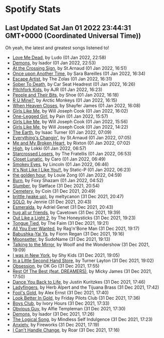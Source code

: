 
# Spotify Stats
## Last Updated Sat Jan 01 2022 23:44:31 GMT+0000 (Coordinated Universal Time))

Oh yeah, the latest and greatest songs listened to!

- [Love Me Dead](https://www.last.fm/music/Ludo/_/Love+Me+Dead), by Ludo (01 Jan 2022, 22:58)
- [Demons](https://www.last.fm/music/Isador/_/Demons), by Isador (01 Jan 2022, 22:53)
- [At the Crossing Sign](https://www.last.fm/music/St.Arnaud/_/At+the+Crossing+Sign), by St.Arnaud (01 Jan 2022, 16:51)
- [Once upon Another Time](https://www.last.fm/music/Sara+Bareilles/_/Once+upon+Another+Time), by Sara Bareilles (01 Jan 2022, 16:34)
- [Escape Artist](https://www.last.fm/music/The+Zolas/_/Escape+Artist), by The Zolas (01 Jan 2022, 16:31)
- [Sober To Death](https://www.last.fm/music/Car+Seat+Headrest/_/Sober+To+Death), by Car Seat Headrest (01 Jan 2022, 16:26)
- [Pitchfork Kids](https://www.last.fm/music/AJR/_/Pitchfork+Kids), by AJR (01 Jan 2022, 16:23)
- [People and Their Bits](https://www.last.fm/music/Shoe/_/People+and+Their+Bits), by Shoe (01 Jan 2022, 16:18)
- [R U Mine?](https://www.last.fm/music/Arctic+Monkeys/_/R+U+Mine%3F), by Arctic Monkeys (01 Jan 2022, 16:15)
- [When Heaven Closes](https://www.last.fm/music/Shayfer+James/_/When+Heaven+Closes), by Shayfer James (01 Jan 2022, 16:08)
- [Girls Like Me](https://www.last.fm/music/Will+Joseph+Cook/_/Girls+Like+Me), by Will Joseph Cook (01 Jan 2022, 16:02)
- [One-Legged Girl](https://www.last.fm/music/Pain/_/One-Legged+Girl), by Pain (01 Jan 2022, 15:57)
- [Girls Like Me](https://www.last.fm/music/Will+Joseph+Cook/_/Girls+Like+Me), by Will Joseph Cook (01 Jan 2022, 15:56)
- [Girls Like Me](https://www.last.fm/music/Will+Joseph+Cook/_/Girls+Like+Me), by Will Joseph Cook (01 Jan 2022, 14:22)
- [The Earth](https://www.last.fm/music/Isaac+Turner/_/The+Earth), by Isaac Turner (01 Jan 2022, 07:09)
- [Everything's Changin'](https://www.last.fm/music/St.Arnaud/_/Everything%27s+Changin%27), by St.Arnaud (01 Jan 2022, 07:05)
- [Me and My Broken Heart](https://www.last.fm/music/Rixton/_/Me+and+My+Broken+Heart), by Rixton (01 Jan 2022, 07:02)
- [High](https://www.last.fm/music/Lokki/_/High), by Lokki (01 Jan 2022, 06:57)
- [Starcrossed Losers](https://www.last.fm/music/The+Fratellis/_/Starcrossed+Losers), by The Fratellis (01 Jan 2022, 06:53)
- [Closet Lunatic](https://www.last.fm/music/Caro/_/Closet+Lunatic), by Caro (01 Jan 2022, 06:49)
- [Smokey Eyes](https://www.last.fm/music/Lincoln/_/Smokey+Eyes), by Lincoln (01 Jan 2022, 06:46)
- [It's Not Like I Like You!!](https://www.last.fm/music/Static-P/_/It%27s+Not+Like+I+Like+You!!), by Static-P (01 Jan 2022, 06:23)
- [the golden hour](https://www.last.fm/music/Louie+Zong/_/the+golden+hour), by Louie Zong (01 Jan 2022, 04:59)
- [Burn](https://www.last.fm/music/Foxy+Shazam/_/Burn), by Foxy Shazam (01 Jan 2022, 04:52)
- [Slumber](https://www.last.fm/music/Sl%C3%B8tface/_/Slumber), by Sløtface (31 Dec 2021, 20:54)
- [Cemetery](https://www.last.fm/music/Coin/_/Cemetery), by Coin (31 Dec 2021, 20:49)
- [brittle (wake up)](https://www.last.fm/music/meltycanon/_/brittle+(wake+up)), by meltycanon (31 Dec 2021, 20:47)
- [SOLO](https://www.last.fm/music/Jennie/_/SOLO), by Jennie (31 Dec 2021, 20:43)
- [Esmeralda](https://www.last.fm/music/Adriel+Genet/_/Esmeralda), by Adriel Genet (31 Dec 2021, 20:43)
- [hug all ur friends](https://www.last.fm/music/Cavetown/_/hug+all+ur+friends), by Cavetown (31 Dec 2021, 19:39)
- [Out Like a Light 2](https://www.last.fm/music/The+Honeysticks/_/Out+Like+a+Light+2), by The Honeysticks (31 Dec 2021, 19:23)
- [Tongue Tied](https://www.last.fm/music/The+Faim/_/Tongue+Tied), by The Faim (31 Dec 2021, 19:21)
- [All You Ever Wanted](https://www.last.fm/music/Rag%27n%27Bone+Man/_/All+You+Ever+Wanted), by Rag'n'Bone Man (31 Dec 2021, 19:17)
- [Babushka-Yai Ya](https://www.last.fm/music/Fionn+Regan/_/Babushka-Yai+Ya), by Fionn Regan (31 Dec 2021, 19:16)
- [Moonsetter](https://www.last.fm/music/SudoName/_/Moonsetter), by SudoName (31 Dec 2021, 19:13)
- [Talking to the Mirror](https://www.last.fm/music/Woolf+and+the+Wondershow/_/Talking+to+the+Mirror), by Woolf and the Wondershow (31 Dec 2021, 19:09)
- [I was in New York](https://www.last.fm/music/Shy+Kids/_/I+was+in+New+York), by Shy Kids (31 Dec 2021, 19:05)
- [In a Little Second Hand Store](https://www.last.fm/music/Turner+Layton/_/In+a+Little+Second+Hand+Store), by Turner Layton (31 Dec 2021, 19:02)
- [Obsession](https://www.last.fm/music/OK+Go/_/Obsession), by OK Go (31 Dec 2021, 17:55)
- [Rest Of The Best (feat. DREAMERS)](https://www.last.fm/music/Micky+James/_/Rest+Of+The+Best+(feat.+DREAMERS)), by Micky James (31 Dec 2021, 17:50)
- [Dance You Back to Life](https://www.last.fm/music/Justin+Kuritzkes/_/Dance+You+Back+to+Life), by Justin Kuritzkes (31 Dec 2021, 17:46)
- [Ladyfingers](https://www.last.fm/music/Herb+Alpert+and+the+Tijuana+Brass/_/Ladyfingers), by Herb Alpert and the Tijuana Brass (31 Dec 2021, 17:42)
- [Fool's Gold](https://www.last.fm/music/Alex+Ernst/_/Fool%27s+Gold), by Alex Ernst (31 Dec 2021, 17:40)
- [Look Better In Gold](https://www.last.fm/music/Friday+Pilots+Club/_/Look+Better+In+Gold), by Friday Pilots Club (31 Dec 2021, 17:36)
- [Boys Club](https://www.last.fm/music/Ivory+Hours/_/Boys+Club), by Ivory Hours (31 Dec 2021, 17:33)
- [Obvious Guy](https://www.last.fm/music/Alfie+Templeman/_/Obvious+Guy), by Alfie Templeman (31 Dec 2021, 17:30)
- [Demons](https://www.last.fm/music/Isador/_/Demons), by Isador (31 Dec 2021, 17:26)
- [The Logical Song](https://www.last.fm/music/Mindless+Self+Indulgence/_/The+Logical+Song), by Mindless Self Indulgence (31 Dec 2021, 17:23)
- [Anxiety](https://www.last.fm/music/Fireworks/_/Anxiety), by Fireworks (31 Dec 2021, 17:19)
- [I Can't Handle Change](https://www.last.fm/music/Roar/_/I+Can%27t+Handle+Change), by Roar (31 Dec 2021, 17:16)
